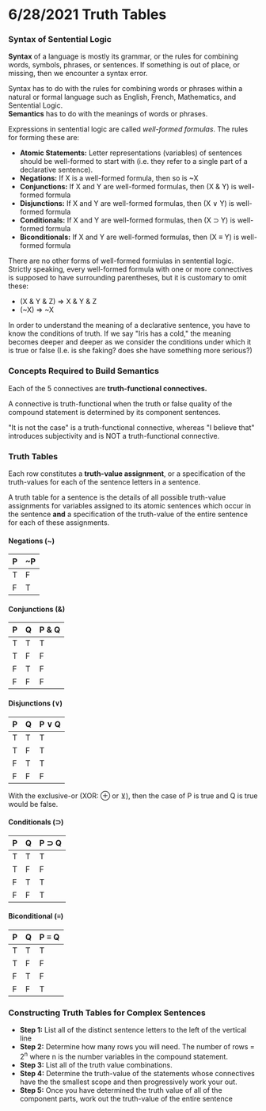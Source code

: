 6/28/2021
Truth Tables
===

### Syntax of Sentential Logic
**Syntax** of a language is mostly its grammar, or the rules for combining words, symbols, phrases, or sentences. If something is out of place, or missing, then we encounter a syntax error.

Syntax has to do with the rules for combining words or phrases within a natural or formal language such as English, French, Mathematics, and Sentential Logic.  
**Semantics** has to do with the meanings of words or phrases.  

Expressions in sentential logic are called *well-formed formulas*. The rules for forming these are:
- **Atomic Statements:** Letter representations (variables) of sentences should be well-formed to start with (i.e. they refer to a single part of a declarative sentence).
- **Negations:** If X is a well-formed formula, then so is ~X
- **Conjunctions:** If X and Y are well-formed formulas, then (X & Y) is well-formed formula
- **Disjunctions:** If X and Y are well-formed formulas, then (X &or; Y) is well-formed formula
- **Conditionals:** If X and Y are well-formed formulas, then (X &sup; Y) is well-formed formula
- **Biconditionals:** If X and Y are well-formed formulas, then (X &equiv; Y) is well-formed formula

There are no other forms of well-formed formiulas in sentential logic.  
Strictly speaking, every well-formed formula with one or more connectives is supposed to have surrounding parentheses, but it is customary to omit these:
- (X & Y & Z) => X & Y & Z
- (~X) => ~X

In order to understand the meaning of a declarative sentence, you have to know the conditions of truth. If we say "Iris has a cold," the meaning becomes deeper and deeper as we consider the conditions under which it is true or false (I.e. is she faking? does she have something more serious?)

### Concepts Required to Build Semantics
Each of the 5 connectives are **truth-functional connectives.**

A connective is truth-functional when the truth or false quality of the compound statement is determined by its component sentences.

"It is not the case" is a truth-functional connective, whereas "I believe that" introduces subjectivity and is NOT a truth-functional connective.

### Truth Tables
Each row constitutes a **truth-value assignment**, or a specification of the truth-values for each of the sentence letters in a sentence.

A truth table for a sentence is the details of all possible truth-value assignments for variables assigned to its atomic sentences which occur in the sentence **and** a specification of the truth-value of the entire sentence for each of these assignments.

#### Negations (~)
|  P  |  ~P |
| --- | --- |
|  T  |  F  |
|  F  |  T  |

#### Conjunctions (&)
|  P  |  Q  | P & Q |
| --- | --- | ----- |
|  T  |  T  |   T   |
|  T  |  F  |   F   |
|  F  |  T  |   F   |
|  F  |  F  |   F   |

#### Disjunctions (&or;)
|  P  |  Q  | P &or; Q |
| --- | --- | -------- |
|  T  |  T  |    T     |
|  T  |  F  |    T     |
|  F  |  T  |    T     |
|  F  |  F  |    F     |

With the exclusive-or (XOR: &oplus; or &veebar;), then the case of P is true and Q is true would be false.

#### Conditionals (&sup;)
|  P  |  Q  | P &sup; Q |
| --- | --- | --------- |
|  T  |  T  |     T     |
|  T  |  F  |     F     |
|  F  |  T  |     T     |
|  F  |  F  |     T     |

#### Biconditional (&equiv;)
|  P  |  Q  | P &equiv; Q |
| --- | --- | ----------- |
|  T  |  T  |      T      |
|  T  |  F  |      F      |
|  F  |  T  |      F      |
|  F  |  F  |      T      |

### Constructing Truth Tables for Complex Sentences
- **Step 1:**  List all of the distinct sentence letters to the left of the vertical line 
- **Step 2:**  Determine how many rows you will need.  The number of rows = 2<sup>n</sup> where n is the number variables in the compound statement. 
- **Step 3:**  List all of the truth value combinations.
- **Step 4:** Determine the truth-value of the statements whose connectives have the  the smallest scope and then progressively work your out.
- **Step 5:** Once you have determined the truth value of all of the component parts, work out the truth-value of the entire sentence